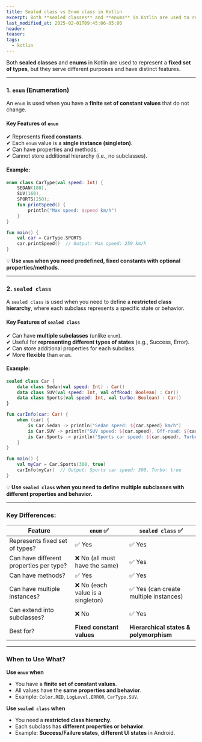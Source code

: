 ```yaml
---
title: Sealed class vs Enum class in Kotlin
excerpt: Both **sealed classes** and **enums** in Kotlin are used to represent a **fixed set of types**, but they serve different purposes and have distinct features.
last_modified_at: 2025-02-01T09:45:06-05:00
header: 
teaser: 
tags:
  - kotlin
---
```


Both **sealed classes** and **enums** in Kotlin are used to represent a **fixed set of types**, but they serve different purposes and have distinct features.

---

### **1. `enum` (Enumeration)**

An `enum` is used when you have a **finite set of constant values** that do not change.

#### **Key Features of `enum`**

✔ Represents **fixed constants**.  
✔ Each `enum` value is a **single instance (singleton)**.  
✔ Can have properties and methods.  
✔ Cannot store additional hierarchy (i.e., no subclasses).

#### **Example:**
```kotlin
enum class CarType(val speed: Int) {     
	SEDAN(180),     
	SUV(160),     
	SPORTS(250);      
	fun printSpeed() {         
		println("Max speed: $speed km/h")     
	} 
}  

fun main() {     
	val car = CarType.SPORTS     
	car.printSpeed()  // Output: Max speed: 250 km/h 
}
```

💡 **Use `enum` when you need predefined, fixed constants with optional properties/methods**.

---

### **2. `sealed class`**

A `sealed class` is used when you need to define a **restricted class hierarchy**, where each subclass represents a specific state or behavior.

#### **Key Features of `sealed class`**

✔ Can have **multiple subclasses** (unlike `enum`).  
✔ Useful for **representing different types of states** (e.g., Success, Error).  
✔ Can store additional properties for each subclass.  
✔ More **flexible** than `enum`.

#### **Example:**
```kotlin
sealed class Car {
    data class Sedan(val speed: Int) : Car()
    data class SUV(val speed: Int, val offRoad: Boolean) : Car()
    data class Sports(val speed: Int, val turbo: Boolean) : Car()
}

fun carInfo(car: Car) {
    when (car) {
        is Car.Sedan -> println("Sedan speed: ${car.speed} km/h")
        is Car.SUV -> println("SUV speed: ${car.speed}, Off-road: ${car.offRoad}")
        is Car.Sports -> println("Sports car speed: ${car.speed}, Turbo: ${car.turbo}")
    }
}

fun main() {
    val myCar = Car.Sports(300, true)
    carInfo(myCar)  // Output: Sports car speed: 300, Turbo: true
}

```

💡 **Use `sealed class` when you need to define multiple subclasses with different properties and behavior.**

---
### **Key Differences:**

| Feature                                 | `enum` ✅                         | `sealed class` ✅                       |
| --------------------------------------- | -------------------------------- | -------------------------------------- |
| Represents fixed set of types?          | ✅ Yes                            | ✅ Yes                                  |
| Can have different properties per type? | ❌ No (all must have the same)    | ✅ Yes                                  |
| Can have methods?                       | ✅ Yes                            | ✅ Yes                                  |
| Can have multiple instances?            | ❌ No (each value is a singleton) | ✅ Yes (can create multiple instances)  |
| Can extend into subclasses?             | ❌ No                             | ✅ Yes                                  |
| Best for?                               | **Fixed constant values**        | **Hierarchical states & polymorphism** |

---
### **When to Use What?**

**Use `enum` when**

- You have a **finite set of constant values**.
- All values have the **same properties and behavior**.
- Example: `Color.RED`, `LogLevel.ERROR`, `CarType.SUV`.

**Use `sealed class` when**

- You need a **restricted class hierarchy**.
- Each subclass has **different properties or behavior**.
- Example: **Success/Failure states**, **different UI states** in Android.